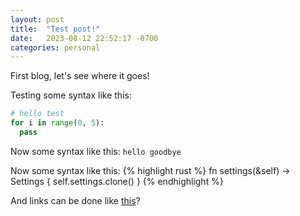 ```yaml
---
layout: post
title:  "Test post!"
date:   2023-08-12 22:52:17 -0700
categories: personal
---
```


First blog, let's see where it goes!

Testing some syntax like this:
```python
# hello test
for i in range(0, 5):
  pass
```

Now some syntax like this:
`hello goodbye`

Now some syntax like this:
{% highlight rust %}
fn settings(&self) -> Settings {
  self.settings.clone()
}
{% endhighlight %}

And links can be done like [this][this]?

[this]: https://github.com/and-rewsmith
